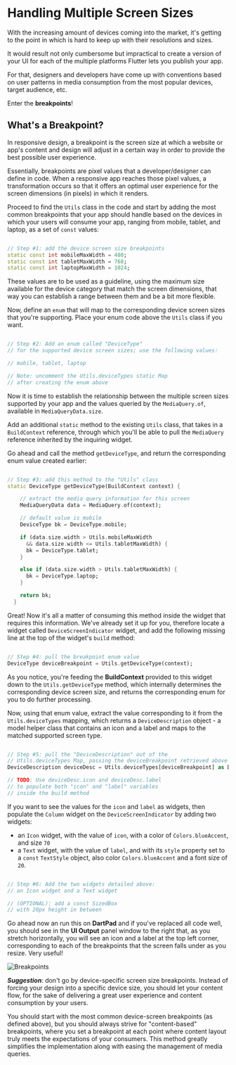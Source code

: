 # Handling Multiple Screen Sizes

With the increasing amount of devices coming into the market, it's getting to the point in which is hard to keep up with their resolutions and sizes.

It would result not only cumbersome but impractical to create a version of your UI for each of the multiple platforms Flutter lets you publish your app.

For that, designers and developers have come up with conventions based on user patterns in media consumption from the most popular devices, target audience, etc.

Enter the **breakpoints**!

## What's a Breakpoint?

In responsive design, a breakpoint is the screen size at which a website or app's content and design will adjust in a certain way in order to provide the best possible user experience.

Essentially, breakpoints are pixel values that a developer/designer can define in code. When a responsive app reaches those pixel values, a transformation occurs so that it offers an optimal user experience for the screen dimensions (in pixels) in which it renders.

Proceed to find the ```Utils``` class in the code and start by adding the most common breakpoints that your app should handle based on the devices in which your users will consume your app, ranging from mobile, tablet, and laptop, as a set of ```const``` values:

```dart

// Step #1: add the device screen size breakpoints
static const int mobileMaxWidth = 480;
static const int tabletMaxWidth = 768;
static const int laptopMaxWidth = 1024;

```

These values are to be used as a guideline, using the maximum size available for the device category that match the screen dimensions, that way you can establish a range between them and be a bit more flexible.

Now, define an ```enum``` that will map to the corresponding device screen sizes that you're supporting. Place your enum code above the ```Utils``` class if you want.

```dart

// Step #2: Add an enum called "DeviceType"
// for the supported device screen sizes; use the following values:

// mobile, tablet, laptop

// Note: uncomment the Utils.deviceTypes static Map
// after creating the enum above
```

Now it is time to establish the relationship between the multiple screen sizes supported by your app and the values queried by the ```MediaQuery.of```, available in ```MediaQueryData.size```.

Add an additional ```static``` method to the existing ```Utils``` class, that takes in a ```BuildContext``` reference, through which you'll be able to pull the ```MediaQuery``` reference inherited by the inquiring widget.

Go ahead and call the method ```getDeviceType```, and return the corresponding enum value created earlier:

```dart

// Step #3: add this method to the "Utils" class
static DeviceType getDeviceType(BuildContext context) {

    // extract the media query information for this screen
    MediaQueryData data = MediaQuery.of(context);

    // default value is mobile
    DeviceType bk = DeviceType.mobile;

    if (data.size.width > Utils.mobileMaxWidth 
      && data.size.width <= Utils.tabletMaxWidth) {
      bk = DeviceType.tablet;
    }

    else if (data.size.width > Utils.tabletMaxWidth) {
      bk = DeviceType.laptop;
    }

    return bk;
  }

```

Great! Now it's all a matter of consuming this method inside the widget that requires this information. We've already set it up for you, therefore locate a widget called ```DeviceScreenIndicator``` widget, and add the following missing line at the top of the widget's ```build``` method:

```dart

// Step #4: pull the breakpoint enum value
DeviceType deviceBreakpoint = Utils.getDeviceType(context);

```

As you notice, you're feeding the **BuildContext** provided to this widget down to the ```Utils.getDeviceType``` method, which internally determines the corresponding device screen size, and returns the corresponding enum for you to do further processing.

Now, using that enum value, extract the value corresponding to it from the ```Utils.deviceTypes``` mapping, which returns a ```DeviceDescription``` object - a model helper class that contains an icon and a label and maps to the matched supported screen type.

```dart

// Step #5: pull the "DeviceDescription" out of the 
// Utils.deviceTypes Map, passing the deviceBreakpoint retrieved above
DeviceDescription deviceDesc = Utils.deviceTypes[deviceBreakpoint] as DeviceDescription;

// TODO: Use deviceDesc.icon and deviceDesc.label
// to populate both "icon" and "label" variables
// inside the build method

```

If you want to see the values for the ```icon``` and ```label``` as widgets, then populate the ```Column``` widget on the ```DeviceScreenIndicator``` by adding two widgets: 
- an ```Icon``` widget, with the value of ``icon``, with a color of ```Colors.blueAccent```, and size ```70```
- a ``Text`` widget, with the value of ``label``, and with its ```style``` property set to a ```const```  ``TextStyle`` object, also color ```Colors.blueAccent``` and a font size of ``20``.
  

```dart

// Step #6: Add the two widgets detailed above:
// an Icon widget and a Text widget

// (OPTIONAL): add a const SizedBox
// with 20px height in between

```

Go ahead now an run this on **DartPad** and if you've replaced all code well, you should see in the **UI Output** panel window to the right that, as you stretch horizontally, you will see an icon and a label at the top left corner, corresponding to each of the breakpoints that the screen falls under as you resize. Very useful!

![Breakpoints](https://romanejaquez.github.io/responsive-ui-flutter-workshop/images/s2-1.png)


***Suggestion***: don't go by device-specific screen size breakpoints. Instead of forcing your design into a specific device size, you should let your content flow, for the sake of delivering a great user experience and content consumption by your users.

You should start with the most common device-screen breakpoints (as defined above), but you should always strive for "content-based" breakpoints, where you set a breakpoint at each point where content layout truly meets the expectations of your consumers. This method greatly simplifies the implementation along with easing the management of media queries.